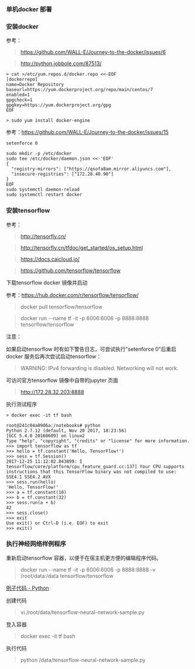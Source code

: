 ### 单机docker 部署  

### 安装docker  

参考：

> https://github.com/WALL-E/Journey-to-the-docker/issues/6  

> http://python.jobbole.com/87513/  

```
> cat >/etc/yum.repos.d/docker.repo <<-EOF
[dockerrepo]
name=Docker Repository
baseurl=https://yum.dockerproject.org/repo/main/centos/7
enabled=1
gpgcheck=1
gpgkey=https://yum.dockerproject.org/gpg
EOF

> sudo yum install docker-engine
```

参考：https://github.com/WALL-E/Journey-to-the-docker/issues/15

```
setenforce 0

sudo mkdir -p /etc/docker
sudo tee /etc/docker/daemon.json <<-'EOF'
{
  "registry-mirrors": ["https://qsofa8am.mirror.aliyuncs.com"],
  "insecure-registries": ["172.28.40.90"]
}
EOF
sudo systemctl daemon-reload
sudo systemctl restart docker
```

### 安装tensorflow  

参考：  

> http://tensorfly.cn/  
  
> http://tensorfly.cn/tfdoc/get_started/os_setup.html  
  
> https://docs.caicloud.io/  

> https://github.com/tensorflow/tensorflow  

下载tensorflow docker 镜像并启动  

参考：https://hub.docker.com/r/tensorflow/tensorflow/

> docker pull tensorflow/tensorflow  

> docker run --name tf -it -p 6006:6006 -p 8888:8888 tensorflow/tensorflow  

注意：  

如果启动tensorflow 时有如下警告日志，可尝试执行"setenforce 0"后重启docker 服务后再次尝试启动tensorflow：  

> WARNING: IPv4 forwarding is disabled. Networking will not work.  

可访问官方tensorflow 镜像中自带的jupyter 页面  

> http://172.28.32.203:8888  

执行测试程序

```
> docker exec -it tf bash

root@241c04a0906a:/notebooks# python
Python 2.7.12 (default, Nov 20 2017, 18:23:56) 
[GCC 5.4.0 20160609] on linux2
Type "help", "copyright", "credits" or "license" for more information.
>>> import tensorflow as tf
>>> hello = tf.constant('Hello, TensorFlow!')
>>> sess = tf.Session()
2017-12-25 11:12:02.843899: I tensorflow/core/platform/cpu_feature_guard.cc:137] Your CPU supports instructions that this TensorFlow binary was not compiled to use: SSE4.1 SSE4.2 AVX
>>> sess.run(hello)
'Hello, TensorFlow!'
>>> a = tf.constant(10)
>>> b = tf.constant(32)
>>> sess.run(a + b)
42
>>> sess.close()
>>> exit
Use exit() or Ctrl-D (i.e. EOF) to exit
>>> exit()
```

### 执行神经网络样例程序  

重新启动tensorflow 容器，以便于在宿主机更方便的编辑程序代码。  

> docker run --name tf -it -p 6006:6006 -p 8888:8888 -v /root/data:/data tensorflow/tensorflow  

[例子代码 - Python](./tensorflow-neural-network-sample.py "例子代码 - Python")  

创建代码  

> vi /root/data/tensorflow-neural-network-sample.py  

登入容器  

> docker exec -it tf bash  

执行代码  

> python /data/tensorflow-neural-network-sample.py  
